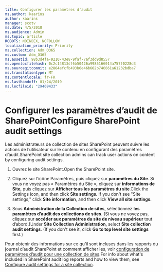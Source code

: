 ```yaml
---
title: Configurer les paramètres d’audit
ms.author: kaarins
author: kaarins
manager: scotv
ms.date: 4/5/2018
ms.audience: Admin
ms.topic: article
ROBOTS: NOINDEX, NOFOLLOW
localization_priority: Priority
ms.collection: Adm_O365
ms.custom: Adm_O365
ms.assetid: 98b3d4fa-9210-43e8-9faf-7af3dd9d8557
ms.openlocfilehash: 0c2c14813df6b50426a9985166014a757f0228d3
ms.sourcegitcommit: e2864efcfb493b6e46b662b746661a61232bdba7
ms.translationtype: MT
ms.contentlocale: fr-FR
ms.lasthandoff: 01/24/2019
ms.locfileid: "29469433"
---
```

# <a name="configure-sharepoint-audit-settings"></a><span data-ttu-id="922f3-102">Configurer les paramètres d’audit de SharePoint</span><span class="sxs-lookup"><span data-stu-id="922f3-102">Configure SharePoint audit settings</span></span>

<span data-ttu-id="922f3-103">Les administrateurs de collection de sites SharePoint peuvent suivre les actions de l’utilisateur sur le contenu en configurant des paramètres d’audit.</span><span class="sxs-lookup"><span data-stu-id="922f3-103">SharePoint site collection admins can track user actions on content by configuring audit settings.</span></span>
  
1. <span data-ttu-id="922f3-104">Ouvrez le site SharePoint.</span><span class="sxs-lookup"><span data-stu-id="922f3-104">Open the SharePoint site.</span></span>
    
2. <span data-ttu-id="922f3-p101">Cliquez sur l’icône Paramètres, puis cliquez sur **paramètres du Site**. Si vous ne voyez pas « Paramètres du Site », cliquez sur **informations de Site**, puis cliquez sur **Afficher tous les paramètres du site**.</span><span class="sxs-lookup"><span data-stu-id="922f3-p101">Click the Settings icon, and then click **Site settings**. If you don't see "Site settings," click **Site information**, and then click **View all site settings**.</span></span>
    
3. <span data-ttu-id="922f3-p102">Sous **Administration de la Collection de sites**, sélectionnez **les paramètres d’audit des collections de sites**. (Si vous ne voyez pas, cliquez sur **accéder aux paramètres du site de niveau supérieur** tout d’abord.)</span><span class="sxs-lookup"><span data-stu-id="922f3-p102">Under **Site Collection Administration**, select **Site collection audit settings**. (If you don't see it, click **Go to top level site settings** first.)</span></span> 
    
<span data-ttu-id="922f3-109">Pour obtenir des informations sur ce qu’il sont incluses dans les rapports du journal d’audit SharePoint et comment afficher les, voir [configuration de paramètres d’audit pour une collection de sites](https://go.microsoft.com/fwlink/?linkid=404050).</span><span class="sxs-lookup"><span data-stu-id="922f3-109">For info about what's included in SharePoint audit log reports and how to view them, see [Configure audit settings for a site collection](https://go.microsoft.com/fwlink/?linkid=404050).</span></span>
  

